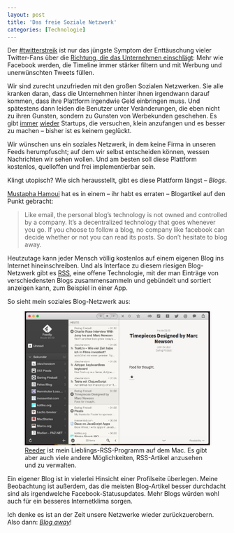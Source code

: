 ```yaml
---
layout: post
title: 'Das freie Soziale Netzwerk'
categories: [Technologie]
---
```


Der [#twitterstreik](https://twitter.com/hashtag/twitterstreik) ist nur das jüngste Symptom der Enttäuschung vieler Twitter-Fans über die [Richtung, die das Unternehmen einschlägt](https://support.twitter.com/articles/495848-was-ist-eine-twitter-timeline#): Mehr wie Facebook werden, die Timeline immer stärker filtern und mit Werbung und unerwünschten Tweets füllen.

Wir sind zurecht unzufrieden mit den großen Sozialen Netzwerken. Sie alle kranken daran, dass die Unternehmen hinter ihnen irgendwann darauf kommen, dass ihre Plattform irgendwie Geld einbringen muss. Und spätestens dann leiden die Benutzer unter Veränderungen, die eben nicht zu ihren Gunsten, sondern zu Gunsten von Werbekunden geschehen. Es gibt [immer](https://app.net) [wieder](https://ello.co/) Startups, die versuchen, klein anzufangen und es besser zu machen – bisher ist es keinem geglückt.

Wir wünschen uns ein soziales Netzwerk, in dem keine Firma in unseren Feeds herumpfuscht; auf dem wir selbst entscheiden können, wessen Nachrichten wir sehen wollen. Und am besten soll diese Plattform kostenlos, quelloffen und frei implementierbar sein. 

Klingt utopisch? Wie sich herausstellt, gibt es diese Plattform längst – *Blogs*. 

[Mustapha Hamoui](http://mustapha.me/2014/08/blogs-are-cool-again/) hat es in einem – ihr habt es erraten – Blogartikel auf den Punkt gebracht:

>Like email, the personal blog’s technology is not owned and controlled by a company. It’s a decentralized technology that goes whenever you go. If you choose to follow a blog, no company like facebook can decide whether or not you can read its posts. So don’t hesitate to blog away.

Heutzutage kann jeder Mensch völlig kostenlos auf einem eigenen Blog ins Internet hineinschreiben. Und als Interface zu diesem riesigen Blog-Netzwerk gibt es [RSS](http://de.wikipedia.org/wiki/RSS), eine offene Technologie, mit der man Einträge von verschiedensten Blogs zusammensammeln und gebündelt und sortiert anzeigen kann, zum Beispiel in einer App.

So sieht mein soziales Blog-Netzwerk aus:

<figure><img src='/images/reeder.jpg' /><figcaption><a href="http://reederapp.com/">Reeder</a> ist mein Lieblings-RSS-Programm auf dem Mac. Es gibt aber auch viele andere Möglichkeiten, RSS-Artikel anzusehen und zu verwalten.</figcaption></figure>

Ein eigener Blog ist in vielerlei Hinsicht einer Profilseite überlegen. Meine Beobachtung ist außerdem, das die meisten Blog-Artikel besser durchdacht sind als irgendwelche Facebook-Statusupdates. Mehr Blogs würden wohl auch für ein besseres Internetklima sorgen.

Ich denke es ist an der Zeit unsere Netzwerke wieder zurückzuerobern. Also dann: *[Blog away](https://de.wordpress.com)*!